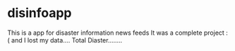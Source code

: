 # disinfoapp
This is a app for disaster information news feeds
It was a complete project :( and I lost my data....
Total Diaster........
